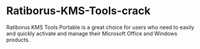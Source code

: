# Ratiborus-KMS-Tools-crack
Ratiborus KMS Tools Portable is a great choice for users who need to easily and quickly activate and manage their Microsoft Office and Windows products.
